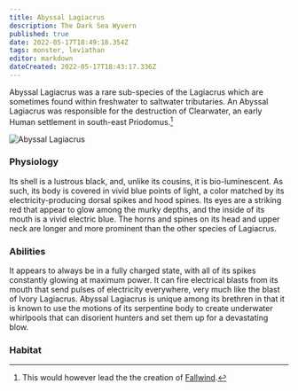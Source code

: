 ```yaml
---
title: Abyssal Lagiacrus
description: The Dark Sea Wyvern
published: true
date: 2022-05-17T18:49:18.354Z
tags: monster, leviathan
editor: markdown
dateCreated: 2022-05-17T18:43:17.336Z
---
```


Abyssal Lagiacrus was a rare sub-species of the Lagiacrus which are sometimes found within freshwater to saltwater tributaries. An Abyssal Lagiacrus was responsible for the destruction of Clearwater, an early Human settlement in south-east Priodomus.[^1]

![Abyssal Lagiacrus](https://images.adagio.com/images2/custom_blends/89122.jpg "Abyssal Lagiacrus")

### Physiology
Its shell is a lustrous black, and, unlike its cousins, it is bio-luminescent. As such, its body is covered in vivid blue points of light, a color matched by its electricity-producing dorsal spikes and hood spines. Its eyes are a striking red that appear to glow among the murky depths, and the inside of its mouth is a vivid electric blue. The horns and spines on its head and upper neck are longer and more prominent than the other species of Lagiacrus.

### Abilities
It appears to always be in a fully charged state, with all of its spikes constantly glowing at maximum power. It can fire electrical blasts from its mouth that send pulses of electricity everywhere, very much like the blast of Ivory Lagiacrus. Abyssal Lagiacrus is unique among its brethren in that it is known to use the motions of its serpentine body to create underwater whirlpools that can disorient hunters and set them up for a devastating blow.

### Habitat

[^1]: This would however lead the the creation of [Fallwind](../locations/fallwind).